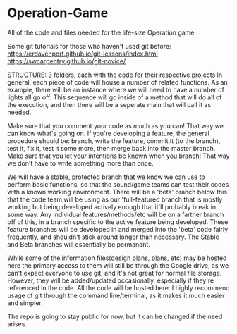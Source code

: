 # Operation-Game
All of the code and files needed for the life-size Operation game 

Some git tutorials for those who haven't used git before: 
https://erdavenport.github.io/git-lessons/index.html  
https://swcarpentry.github.io/git-novice/

STRUCTURE:
3 folders, each with the code for their respective projects
In general, each piece of code will house a number of related functions. As an example, there will be an instance where we will need to have a number of lights all go off. This sequence will go inside of a method that will do all of the execution, and then there will be a seperate main that will call it as needed.

Make sure that you comment your code as much as you can! That way we can know what's going on.
If you're developing a feature, the general procedure should be: branch, write the feature, commit it (to the branch), test it, fix it, test it some more, then merge back into the master branch. Make sure that you let your intentions be known when you branch! That way we don't have to write something more than once.

We will have a stable, protected branch that we know we can use to perform basic functions, so that the sound/game teams can test their codes with a known working environment. There will be a 'beta' branch below this that the code team will be using as our 'full-featured branch that is mostly working but being developed actively enough that it'll probably break in some way. Any individual features/methods/etc will be on a farther branch off of this, in a branch specific to the active feature being developed. These feature branches will be developed in and merged into the 'beta' code fairly frequently, and shouldn't stick around longer than necessary. The Stable and Beta branches will essentially be permanant.

While some of the information files(design plans, plans, etc) may be hosted here the primary access to them will still be through the Google drive, as we can't expect everyone to use git, and it's not great for normal file storage. However, they will be added/updated occasionally, especially if they're referenced in the code. All the code will be hosted here.
I highly recommend usage of git through the command line/terminal, as it makes it much easier and simpler.

The repo is going to stay public for now, but it can be changed if the need arises.
